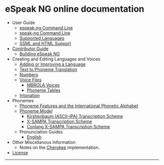 # eSpeak NG online documentation

- User Guide
  - [espeak-ng Command Line](../src/espeak-ng.1.ronn)
  - [speak-ng Command Line](../src/speak-ng.1.ronn)
  - [Supported Languages](languages.md)
  - [SSML and HTML Support](markup.md)
- [Contributor Guide](contributing.md)
  - [Building eSpeak NG](building.md)
- Creating and Editing Languages and Voices
    - [Adding or Improving a Language](add_language.md)
    - [Text to Phoneme Translation](dictionary.md)
    - [Numbers](numbers.md)
  - [Voice Files](voices.md)
    - [MBROLA Voices](mbrola.md)
    - [Phoneme Tables](phontab.md)
  - [Intonation](intonation.md)
- Phonemes
  - [Phoneme Features and the International Phonetic Alphabet](phonemes.md)
  - [Phoneme Model](phoneme_model.md)
    - [Kirshenbaum (ASCII-IPA) Transcription Scheme](phonemes/kirshenbaum.md)
    - [X-SAMPA Transcription Scheme](phonemes/xsampa.md)
    - [Conlang X-SAMPA Transcription Scheme](phonemes/cxs.md)
  - Pronunciation Guides
    - [English](languages/gmw/en.md)
- Other Miscellanous Information
  - Notes on the [Cherokee](languages/iro/chr.md) implementation.  
- [License](../COPYING)

----------


